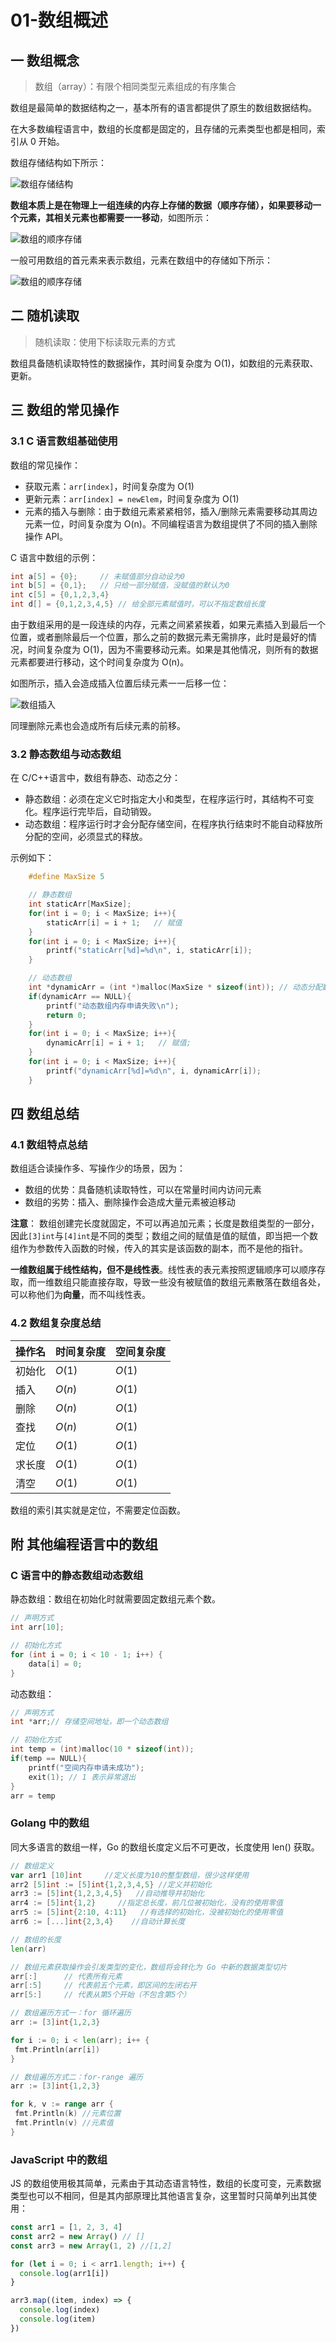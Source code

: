 # 01-数组概述

## 一 数组概念

> 数组（array）：有限个相同类型元素组成的有序集合

数组是最简单的数据结构之一，基本所有的语言都提供了原生的数组数据结构。

在大多数编程语言中，数组的长度都是固定的，且存储的元素类型也都是相同，索引从 0 开始。

数组存储结构如下所示：

![数组存储结构](../images/structure/array-01.svg)

**数组本质上是在物理上一组连续的内存上存储的数据（顺序存储），如果要移动一个元素，其相关元素也都需要一一移动**，如图所示：

![数组的顺序存储](../images/structure/array-02.svg)

一般可用数组的首元素来表示数组，元素在数组中的存储如下所示：

![数组的顺序存储](../images/structure/array-05.svg)

## 二 随机读取

> 随机读取：使用下标读取元素的方式

数组具备随机读取特性的数据操作，其时间复杂度为 O(1)，如数组的元素获取、更新。

## 三 数组的常见操作

### 3.1 C 语言数组基础使用

数组的常见操作：

- 获取元素：`arr[index]`，时间复杂度为 O(1)
- 更新元素：`arr[index] = newElem`，时间复杂度为 O(1)
- 元素的插入与删除：由于数组元素紧紧相邻，插入/删除元素需要移动其周边元素一位，时间复杂度为 O(n)。不同编程语言为数组提供了不同的插入删除操作 API。

C 语言中数组的示例：

```c++
int a[5] = {0};     // 未赋值部分自动设为0
int b[5] = {0,1};   // 只给一部分赋值，没赋值的默认为0
int c[5] = {0,1,2,3,4}
int d[] = {0,1,2,3,4,5} // 给全部元素赋值时，可以不指定数组长度
```

由于数组采用的是一段连续的内存，元素之间紧紧挨着，如果元素插入到最后一个位置，或者删除最后一个位置，那么之前的数据元素无需排序，此时是最好的情况，时间复杂度为 O(1)，因为不需要移动元素。如果是其他情况，则所有的数据元素都要进行移动，这个时间复杂度为 O(n)。

如图所示，插入会造成插入位置后续元素一一后移一位：

![数组插入](../images/structure/array-00.svg)

同理删除元素也会造成所有后续元素的前移。

### 3.2 静态数组与动态数组

在 C/C++语言中，数组有静态、动态之分：

- 静态数组：必须在定义它时指定大小和类型，在程序运行时，其结构不可变化。程序运行完毕后，自动销毁。
- 动态数组：程序运行时才会分配存储空间，在程序执行结束时不能自动释放所分配的空间，必须显式的释放。

示例如下：

```c++
    #define MaxSize 5

    // 静态数组
    int staticArr[MaxSize];
    for(int i = 0; i < MaxSize; i++){
        staticArr[i] = i + 1;   // 赋值
    }
    for(int i = 0; i < MaxSize; i++){
        printf("staticArr[%d]=%d\n", i, staticArr[i]);
    }

    // 动态数组
    int *dynamicArr = (int *)malloc(MaxSize * sizeof(int)); // 动态分配数组空间
    if(dynamicArr == NULL){
        printf("动态数组内存申请失败\n");
        return 0;
    }
    for(int i = 0; i < MaxSize; i++){
        dynamicArr[i] = i + 1;   // 赋值;
    }
    for(int i = 0; i < MaxSize; i++){
        printf("dynamicArr[%d]=%d\n", i, dynamicArr[i]);
    }
```

## 四 数组总结

### 4.1 数组特点总结

数组适合读操作多、写操作少的场景，因为：

- 数组的优势：具备随机读取特性，可以在常量时间内访问元素
- 数组的劣势：插入、删除操作会造成大量元素被迫移动

**注意**：
数组创建完长度就固定，不可以再追加元素；长度是数组类型的一部分，因此`[3]int`与`[4]int`是不同的类型；数组之间的赋值是值的赋值，即当把一个数组作为参数传入函数的时候，传入的其实是该函数的副本，而不是他的指针。

**一维数组属于线性结构，但不是线性表**。线性表的表元素按照逻辑顺序可以顺序存取，而一维数组只能直接存取，导致一些没有被赋值的数组元素散落在数组各处，可以称他们为**向量**，而不叫线性表。

### 4.2 数组复杂度总结

| 操作名 | 时间复杂度 | 空间复杂度 |
| ------ | ---------- | ---------- |
| 初始化 | $O(1)$     | $O(1)$     |
| 插入   | $O(n)$     | $O(1)$     |
| 删除   | $O(n)$     | $O(1)$     |
| 查找   | $O(n)$     | $O(1)$     |
| 定位   | $O(1)$     | $O(1)$     |
| 求长度 | $O(1)$     | $O(1)$     |
| 清空   | $O(1)$     | $O(1)$     |

数组的索引其实就是定位，不需要定位函数。

## 附 其他编程语言中的数组

### C 语言中的静态数组动态数组

静态数组：数组在初始化时就需要固定数组元素个数。

```c
// 声明方式
int arr[10];

// 初始化方式
for (int i = 0; i < 10 - 1; i++) {
    data[i] = 0;
}
```

动态数组：

```c
// 声明方式
int *arr;// 存储空间地址，即一个动态数组

// 初始化方式
int temp = (int)malloc(10 * sizeof(int));
if(temp == NULL){
    printf("空间内存申请未成功");
    exit(1); // 1 表示异常退出
}
arr = temp
```

### Golang 中的数组

同大多语言的数组一样，Go 的数组长度定义后不可更改，长度使用 len() 获取。

```go
// 数组定义
var arr1 [10]int     //定义长度为10的整型数组，很少这样使用
arr2 [5]int := [5]int{1,2,3,4,5} //定义并初始化
arr3 := [5]int{1,2,3,4,5}   //自动推导并初始化
arr4 := [5]int{1,2}     //指定总长度，前几位被初始化，没有的使用零值
arr5 := [5]int{2:10, 4:11}   //有选择的初始化，没被初始化的使用零值
arr6 := [...]int{2,3,4}    //自动计算长度

// 数组的长度
len(arr)

// 数组元素获取操作会引发类型的变化，数组将会转化为 Go 中新的数据类型切片
arr[:]      // 代表所有元素
arr[:5]     // 代表前五个元素，即区间的左闭右开
arr[5:]     // 代表从第5个开始（不包含第5个）

// 数组遍历方式一：for 循环遍历
arr := [3]int{1,2,3}

for i := 0; i < len(arr); i++ {
 fmt.Println(arr[i])
}

// 数组遍历方式二：for-range 遍历
arr := [3]int{1,2,3}

for k, v := range arr {
 fmt.Println(k) //元素位置
 fmt.Println(v) //元素值
}
```

### JavaScript 中的数组

JS 的数组使用极其简单，元素由于其动态语言特性，数组的长度可变，元素数据类型也可以不相同，但是其内部原理比其他语言复杂，这里暂时只简单列出其使用：

```js
const arr1 = [1, 2, 3, 4]
const arr2 = new Array() // []
const arr3 = new Array(1, 2) //[1,2]

for (let i = 0; i < arr1.length; i++) {
  console.log(arr1[i])
}

arr3.map((item, index) => {
  console.log(index)
  console.log(item)
})
```
